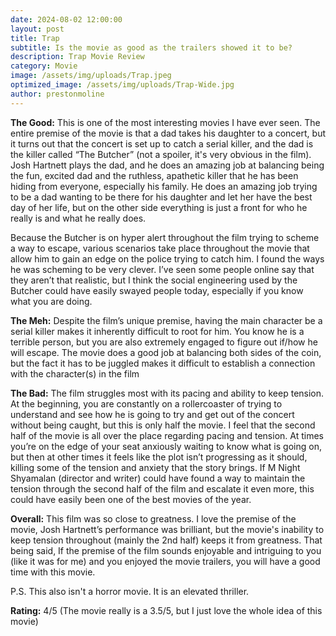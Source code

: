 ```yaml
---
date: 2024-08-02 12:00:00
layout: post
title: Trap
subtitle: Is the movie as good as the trailers showed it to be?
description: Trap Movie Review
category: Movie
image: /assets/img/uploads/Trap.jpeg
optimized_image: /assets/img/uploads/Trap-Wide.jpg
author: prestonmoline
---
```


**The Good:**
This is one of the most interesting movies I have ever seen. The entire premise of the movie is that a dad takes his daughter to a concert, but it turns out that the concert is set up to catch a serial killer, and the dad is the killer called “The Butcher” (not a spoiler, it's very obvious in the film). Josh Hartnett plays the dad, and he does an amazing job at balancing being the fun, excited dad and the ruthless, apathetic killer that he has been hiding from everyone, especially his family. He does an amazing job trying to be a dad wanting to be there for his daughter and let her have the best day of her life, but on the other side everything is just a front for who he really is and what he really does. 

Because the Butcher is on hyper alert throughout the film trying to scheme a way to escape, various scenarios take place throughout the movie that allow him to gain an edge on the police trying to catch him. I found the ways he was scheming to be very clever. I’ve seen some people online say that they aren’t that realistic, but I think the social engineering used by the Butcher could have easily swayed people today, especially if you know what you are doing.


**The Meh:**
Despite the film’s unique premise, having the main character be a serial killer makes it inherently difficult to root for him. You know he is a terrible person, but you are also extremely engaged to figure out if/how he will escape. The movie does a good job at balancing both sides of the coin, but the fact it has to be juggled makes it difficult to establish a connection with the character(s) in the film


**The Bad:**
The film struggles most with its pacing and ability to keep tension. At the beginning, you are constantly on a rollercoaster of trying to understand and see how he is going to try and get out of the concert without being caught, but this is only half the movie. I feel that the second half of the movie is all over the place regarding pacing and tension. At times you’re on the edge of your seat anxiously waiting to know what is going on, but then at other times it feels like the plot isn’t progressing as it should, killing some of the tension and anxiety that the story brings. If M Night Shyamalan (director and writer) could have found a way to maintain the tension through the second half of the film and escalate it even more, this could have easily been one of the best movies of the year.


**Overall:**
This film was so close to greatness. I love the premise of the movie, Josh Hartnett’s performance was brilliant, but the movie's inability to keep tension throughout (mainly the 2nd half) keeps it from greatness. That being said, If the premise of the film sounds enjoyable and intriguing to you (like it was for me) and you enjoyed the movie trailers, you will have a good time with this movie.

P.S. This also isn't a horror movie. It is an elevated thriller. 


**Rating:**
4/5
(The movie really is a 3.5/5, but I just love the whole idea of this movie)

